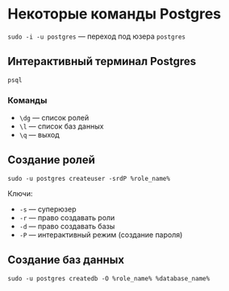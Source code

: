 Некоторые команды Postgres
==========================

`sudo -i -u postgres` — переход под юзера `postgres`

## Интерактивный терминал Postgres

`psql`

### Команды

* `\dg` — список ролей
* `\l` — список баз данных
* `\q` — выход

## Создание ролей

`sudo -u postgres createuser -srdP %role_name%`

Ключи:

* `-s` — суперюзер
* `-r` — право создавать роли
* `-d` — право создавать базы
* `-P` — интерактивный режим (создание пароля)

## Создание баз данных

`sudo -u postgres createdb -O %role_name% %database_name%`
